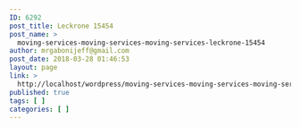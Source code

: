 ```yaml
---
ID: 6292
post_title: Leckrone 15454
post_name: >
  moving-services-moving-services-moving-services-leckrone-15454
author: mrgabonijeff@gmail.com
post_date: 2018-03-28 01:46:53
layout: page
link: >
  http://localhost/wordpress/moving-services-moving-services-moving-services-leckrone-15454/
published: true
tags: [ ]
categories: [ ]
---
```

